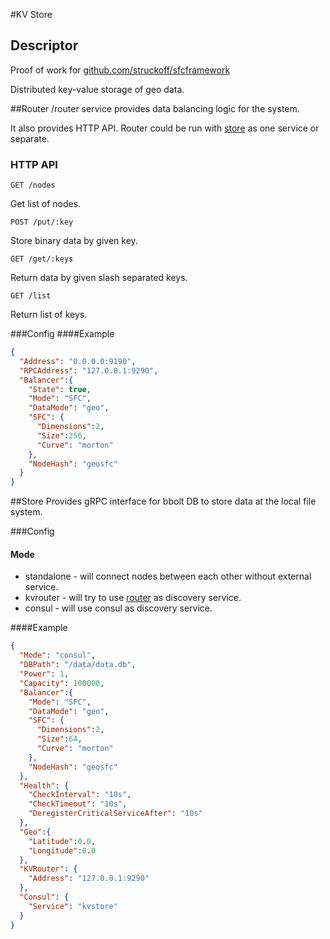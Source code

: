 #KV Store

## Descriptor
Proof of work for [github.com/struckoff/sfcframework](http://github.com/struckoff/sfcframework)

Distributed key-value storage of geo data. 

##Router
/router service provides data balancing logic for the system.

It also provides HTTP API.
Router could be run with [store](#store) as one service or separate.

### HTTP API
```
GET /nodes
```
    
Get list of nodes.
```
POST /put/:key
```
    
Store binary data by given key.
```
GET /get/:keys
```
    
Return data by given slash separated keys.
 
```
GET /list
```   
Return list of keys.

###Config
####Example
```json
{
  "Address": "0.0.0.0:9190",
  "RPCAddress": "127.0.0.1:9290",
  "Balancer":{
    "State": true,
    "Mode": "SFC",
    "DataMode": "geo",
    "SFC": {
      "Dimensions":2,
      "Size":256,
      "Curve": "morton"
    },
    "NodeHash": "geosfc"
  }
}
```

##Store
Provides gRPC interface for bbolt DB to store data at the local file system.  

###Config
#### Mode
 - standalone - will connect nodes between each other without external service. 
 - kvrouter - will try to use [router](#router) as discovery service.
 - consul - will use consul as discovery service.
 
 ####Example
```json
{
  "Mode": "consul",
  "DBPath": "/data/data.db",
  "Power": 1,
  "Capacity": 100000,
  "Balancer":{
    "Mode": "SFC",
    "DataMode": "geo",
    "SFC": {
      "Dimensions":2,
      "Size":64,
      "Curve": "morton"
    },
    "NodeHash": "geosfc"
  },
  "Health": {
    "CheckInterval": "10s",
    "CheckTimeout": "10s",
    "DeregisterCriticalServiceAfter": "10s"
  },
  "Geo":{
    "Latitude":0.0,
    "Longitude":0.0
  },
  "KVRouter": {
    "Address": "127.0.0.1:9290"
  },
  "Consul": {
    "Service": "kvstore"
  }
}
```
